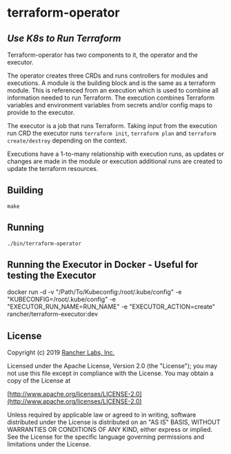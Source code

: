 terraform-operator
========

## ***Use K8s to Run Terraform***

Terraform-operator has two components to it, the operator and the executor. 

The operator creates three CRDs and runs controllers for modules and executions. A module is the building block and is the same as a terraform module. This is referenced from an execution which is used to combine all information needed to run Terraform. The execution combines Terraform variables and environment variables from secrets and/or config maps to provide to the executor. 

The executor is a job that runs Terraform. Taking input from the execution run CRD the executor runs `terraform init`, `terraform plan` and `terraform create/destroy` depending on the context.

Executions have a 1-to-many relationship with execution runs, as updates or changes are made in the module or execution additional runs are created to update the terraform resources.

## Building

`make`


## Running

`./bin/terraform-operator`

## Running the Executor in Docker - Useful for testing the Executor
docker run -d -v "/Path/To/Kubeconfig:/root/.kube/config" -e "KUBECONFIG=/root/.kube/config" -e "EXECUTOR_RUN_NAME=RUN_NAME" -e "EXECUTOR_ACTION=create" rancher/terraform-executor:dev

## License
Copyright (c) 2019 [Rancher Labs, Inc.](http://rancher.com)

Licensed under the Apache License, Version 2.0 (the "License");
you may not use this file except in compliance with the License.
You may obtain a copy of the License at

[http://www.apache.org/licenses/LICENSE-2.0](http://www.apache.org/licenses/LICENSE-2.0)

Unless required by applicable law or agreed to in writing, software
distributed under the License is distributed on an "AS IS" BASIS,
WITHOUT WARRANTIES OR CONDITIONS OF ANY KIND, either express or implied.
See the License for the specific language governing permissions and
limitations under the License.
